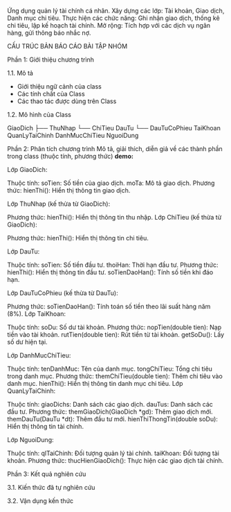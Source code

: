 Ứng dụng quản lý tài chính cá nhân.
Xây dựng các lớp: Tài khoản, Giao dịch, Danh mục chi tiêu.
Thực hiện các chức năng: Ghi nhận giao dịch, thống kê chi tiêu, lập kế hoạch tài chính.
Mở rộng: Tích hợp với các dịch vụ ngân hàng, gửi thông báo nhắc nợ.

CẤU TRÚC BẢN BÁO CÁO BÀI TẬP NHÓM

Phần 1: Giới thiệu chương trình

1.1. Mô tả
- Giới thiệu ngữ cảnh của class
- Các tính chất của Class
- Các thao tác được dùng trên Class

1.2. Mô hình của Class

  GiaoDich
├── ThuNhap
└── ChiTieu
DauTu
└── DauTuCoPhieu
TaiKhoan
QuanLyTaiChinh
DanhMucChiTieu
NguoiDung

Phần 2: Phân tích chương trình
Mô tả, giải thích, diễn giả về các thành phần trong class (thuộc tính, phương thức)
**demo:**

Lớp GiaoDich:

Thuộc tính:
soTien: Số tiền của giao dịch.
moTa: Mô tả giao dịch.
Phương thức:
hienThi(): Hiển thị thông tin giao dịch.

Lớp ThuNhap (kế thừa từ GiaoDich):

Phương thức:
hienThi(): Hiển thị thông tin thu nhập.
Lớp ChiTieu (kế thừa từ GiaoDich):

Phương thức:
hienThi(): Hiển thị thông tin chi tiêu.

Lớp DauTu:

Thuộc tính:
soTien: Số tiền đầu tư.
thoiHan: Thời hạn đầu tư.
Phương thức:
hienThi(): Hiển thị thông tin đầu tư.
soTienDaoHan(): Tính số tiền khi đáo hạn.

Lớp DauTuCoPhieu (kế thừa từ DauTu):

Phương thức:
soTienDaoHan(): Tính toán số tiền theo lãi suất hàng năm (8%).
Lớp TaiKhoan:

Thuộc tính:
soDu: Số dư tài khoản.
Phương thức:
nopTien(double tien): Nạp tiền vào tài khoản.
rutTien(double tien): Rút tiền từ tài khoản.
getSoDu(): Lấy số dư hiện tại.

Lớp DanhMucChiTieu:

Thuộc tính:
tenDanhMuc: Tên của danh mục.
tongChiTieu: Tổng chi tiêu trong danh mục.
Phương thức:
themChiTieu(double tien): Thêm chi tiêu vào danh mục.
hienThi(): Hiển thị thông tin danh mục chi tiêu.
Lớp QuanLyTaiChinh:

Thuộc tính:
giaoDichs: Danh sách các giao dịch.
dauTus: Danh sách các đầu tư.
Phương thức:
themGiaoDich(GiaoDich *gd): Thêm giao dịch mới.
themDauTu(DauTu *dt): Thêm đầu tư mới.
hienThiThongTin(double soDu): Hiển thị thông tin tài chính.

Lớp NguoiDung:

Thuộc tính:
qlTaiChinh: Đối tượng quản lý tài chính.
taiKhoan: Đối tượng tài khoản.
Phương thức:
thucHienGiaoDich(): Thực hiện các giao dịch tài chính.

Phần 3: Kết quả nghiên cứu

3.1. Kiến thức đã tự nghiên cứu

3.2. Vận dụng kến thức
  
